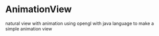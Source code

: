 # AnimationView
natural view with animation
using opengl with java language to make a simple animation view
